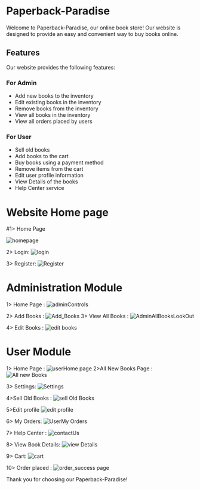 # Paperback-Paradise

Welcome to Paperback-Paradise, our online book store! Our website is designed to provide an easy and convenient way to buy books online.

## Features

Our website provides the following features:

### For Admin
- Add new books to the inventory
- Edit existing books in the inventory
- Remove books from the inventory
- View all books in the inventory
- View all orders placed by users

### For User
- Sell old books
- Add books to the cart
- Buy books using a payment method
- Remove items from the cart
- Edit user profile information
- View Details of the books
- Help Center service


# Website Home page​

#1> Home Page 

![homepage](https://github.com/Tanmay-Pandey-2003/Spring_paperback_paradise/assets/117560941/1bafeba5-5abb-4df9-90ae-84432431a18c)

2> Login: 
![login](https://github.com/Tanmay-Pandey-2003/Spring_paperback_paradise/assets/117560941/f6291790-3e23-4c0d-aafe-7fc9eab44ed9)


3> Register:
![Register](https://github.com/Tanmay-Pandey-2003/Spring_paperback_paradise/assets/117560941/b2877fa8-c650-4110-aea0-fa6ad8ca8de7)

# Administration Module​
1> Home Page :
![adminControls](https://github.com/Tanmay-Pandey-2003/Spring_paperback_paradise/assets/117560941/9457b92a-5467-4d8a-a3f6-b438dd236f0a)

2> Add Books : 
![Add_Books](https://github.com/Tanmay-Pandey-2003/Spring_paperback_paradise/assets/117560941/e18f1012-2605-4346-b7c4-953c162c058d)
3> View All Books :
![AdminAllBooksLookOut](https://github.com/Tanmay-Pandey-2003/Spring_paperback_paradise/assets/117560941/c65fdd62-713b-4b65-b8fb-66e9663a7dcf)

4> Edit Books : 
![edit books](https://github.com/Tanmay-Pandey-2003/Spring_paperback_paradise/assets/117560941/14840eea-0ea9-4e0a-abf4-40c1cfae6bef)

# User Module​
1> Home Page :
![userHome page](https://github.com/Tanmay-Pandey-2003/Spring_paperback_paradise/assets/117560941/eaaa8e02-6a24-49d6-b09a-43c6817d20d1)
2>All New Books Page : 
![All new Books](https://github.com/Tanmay-Pandey-2003/Spring_paperback_paradise/assets/117560941/73397c3d-1146-496f-adb1-f1616e6ee06c)

3> Settings:​
![Settings](https://github.com/Tanmay-Pandey-2003/Spring_paperback_paradise/assets/117560941/e1adb747-1eba-460e-93ad-16e360781a4d)

4>Sell Old Books : 
![sell Old Books](https://github.com/Tanmay-Pandey-2003/Spring_paperback_paradise/assets/117560941/9d5a6d64-1884-4fd5-ae12-a0d5e51ade58)

5>Edit profile 
![edit profile](https://github.com/Tanmay-Pandey-2003/Spring_paperback_paradise/assets/117560941/9dc6cb6e-a5bb-439f-90fb-2bdc2b6f3012)

6> My Orders: 
![UserMy Orders](https://github.com/Tanmay-Pandey-2003/Spring_paperback_paradise/assets/117560941/384c5fb4-297d-4d3f-930f-3d19df3f34dc)

7> Help Center :
![contactUs](https://github.com/Tanmay-Pandey-2003/Spring_paperback_paradise/assets/117560941/9c4bdcaa-534f-4830-aa8b-48eb15f77922)

8> View Book Details:
![view Details](https://github.com/Tanmay-Pandey-2003/Spring_paperback_paradise/assets/117560941/58f2e045-6da1-47bc-9cdc-aa325f086ade)

9> Cart: 
![cart](https://github.com/Tanmay-Pandey-2003/Spring_paperback_paradise/assets/117560941/21707c24-1e97-4083-aca8-5bd49b091e68)

10> Order placed :
![order_success page](https://github.com/Tanmay-Pandey-2003/Spring_paperback_paradise/assets/117560941/83ea5965-d24c-414e-9e08-afd21896c66f)




Thank you for choosing our Paperback-Paradise!
